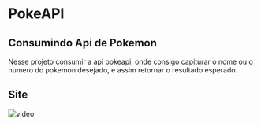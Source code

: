 # PokeAPI

## Consumindo Api de Pokemon

Nesse projeto consumir a api pokeapi, onde consigo capiturar o nome ou o numero do pokemon desejado, e assim retornar o resultado esperado.

## Site



![video](https://user-images.githubusercontent.com/81275678/158929763-d8f174b4-88ab-48d2-83e8-8bb997407b77.gif)
